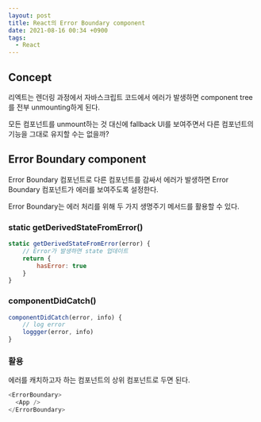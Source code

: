 ```yaml
---
layout: post
title: React의 Error Boundary component
date: 2021-08-16 00:34 +0900
tags:
  - React
---
```


## Concept

리엑트는 렌더링 과정에서 자바스크립트 코드에서 에러가 발생하면 component tree를 전부 unmounting하게 된다.

모든 컴포넌트를 unmount하는 것 대신에 fallback UI를 보여주면서 다른 컴포넌트의 기능을 그대로 유지할 수는 없을까?

## Error Boundary component

Error Boundary 컴포넌트로 다른 컴포넌트를 감싸서 에러가 발생하면 Error Boundary 컴포넌트가 에러를 보여주도록 설정한다.

Error Boundary는 에러 처리를 위해 두 가지 생명주기 메서드를 활용할 수 있다.

### static getDerivedStateFromError()

```js
static getDerivedStateFromError(error) {
    // Error가 발생하면 state 업데이트
    return {
        hasError: true
    }
}
```

### componentDidCatch()

```js
componentDidCatch(error, info) {
    // log error
    loggger(error, info)
}

```

### 활용

에러를 캐치하고자 하는 컴포넌트의 상위 컴포넌트로 두면 된다.

```js
<ErrorBoundary>
  <App />
</ErrorBoundary>
```
